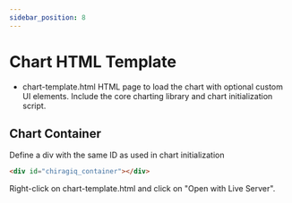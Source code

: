 ```yaml
---
sidebar_position: 8
---
```


# Chart HTML Template
- chart-template.html
HTML page to load the chart with optional custom UI elements. Include the core charting library and chart initialization script.

## Chart Container
Define a div with the same ID as used in chart initialization
```html
<div id="chiragiq_container"></div>
```

Right-click on chart-template.html and click on "Open with Live Server".